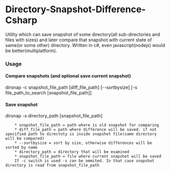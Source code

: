 Directory-Snapshot-Difference-Csharp
====================================

Utility which can save snapshot of some directory(all sub-directories and files with sizes) and later compare that snapshot with current state of same(or some other) directory. Written in c#, even javascript(nodejs) would be better(multiplatform).

### Usage

#### Compare snapshots (and optional save current snapshot)
dirsnap -c snapshot_file_path [diff_file_path] [--sortbysize] [-s file_path_to_search [snapshot_file_path]]

#### Save snapshot
dirsnap -s directory_path [snapshot_file_path]

		* snapshot_file_path = path where is old snapshot for comparing
		* diff_file_path = path where difference will be saved. if not specified path to directoty is inside snapshot file(same directory will be compared)
		* --sortbysize = sort by size, otherwise differences will be sorted by name
		* directory_path = directory that will be examined
		* snapshot_file_path = file where current snapshot will be saved
		If -c switch is used -s can be ommited. In that case snapshot directory is read from snapshot_file_path
